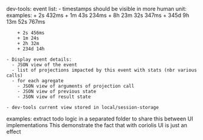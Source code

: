 dev-tools:
  event list:
    - timestamps should be visible in more human unit:
      examples:
        + 2s 432ms
        + 1m 43s 234ms
        + 8h 23m 32s 347ms
        + 345d 9h 13m 52s 767ms

        + 2s 456ms
        + 1m 24s
        + 2h 32m
        + 234d 14h

    - Display event details:
      - JSON view of the event
      - list of projections impacted by this event with stats (nbr various calls)
      - for each agregate
        - JSON view of arguments of projection call
        - JSON view of previous state
        - JSON view of result state

    - dev-tools current view stored in local/session-storage

examples:
  extract todo logic in a separated folder to share this between UI implementations
    This demonstrate the fact that with coriolis UI is just an effect
